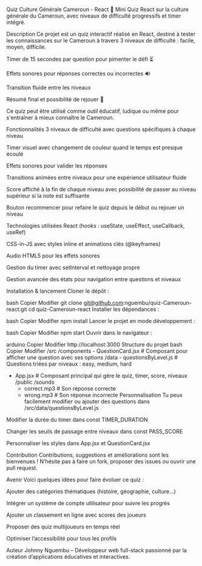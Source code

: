 Quiz Culture Générale Cameroun - React
🧠 Mini Quiz React sur la culture générale du Cameroun, avec niveaux de difficulté progressifs et timer intégré.

Description
Ce projet est un quiz interactif réalisé en React, destiné à tester les connaissances sur le Cameroun à travers 3 niveaux de difficulté : facile, moyen, difficile.

Timer de 15 secondes par question pour pimenter le défi ⏳

Effets sonores pour réponses correctes ou incorrectes 🔊

Transition fluide entre les niveaux

Résumé final et possibilité de rejouer 🔄

Ce quiz peut être utilisé comme outil éducatif, ludique ou même pour s'entraîner à mieux connaître le Cameroun.

Fonctionnalités
3 niveaux de difficulté avec questions spécifiques à chaque niveau

Timer visuel avec changement de couleur quand le temps est presque écoulé

Effets sonores pour valider les réponses

Transitions animées entre niveaux pour une expérience utilisateur fluide

Score affiché à la fin de chaque niveau avec possibilité de passer au niveau supérieur si la note est suffisante

Bouton recommencer pour refaire le quiz depuis le début ou rejouer un niveau

Technologies utilisées
React (hooks : useState, useEffect, useCallback, useRef)

CSS-in-JS avec styles inline et animations clés (@keyframes)

Audio HTML5 pour les effets sonores

Gestion du timer avec setInterval et nettoyage propre

Gestion avancée des états pour navigation entre questions et niveaux

Installation & lancement
Cloner le dépôt :

bash
Copier
Modifier
git clone git@github.com:nguembu/quiz-Cameroun-react.git
cd quiz-Cameroun-react
Installer les dépendances :

bash
Copier
Modifier
npm install
Lancer le projet en mode développement :

bash
Copier
Modifier
npm start
Ouvrir dans le navigateur :

arduino
Copier
Modifier
http://localhost:3000
Structure du projet
bash
Copier
Modifier
/src
  /components
    - QuestionCard.jsx      # Composant pour afficher une question avec ses options
  /data
    - questionsByLevel.js   # Questions triées par niveaux : easy, medium, hard
  - App.jsx                # Composant principal qui gère le quiz, timer, score, niveaux
/public
  /sounds
    - correct.mp3          # Son réponse correcte
    - wrong.mp3            # Son réponse incorrecte
Personnalisation
Tu peux facilement modifier ou ajouter des questions dans /src/data/questionsByLevel.js

Modifier la durée du timer dans const TIMER_DURATION

Changer les seuils de passage entre niveaux dans const PASS_SCORE

Personnaliser les styles dans App.jsx et QuestionCard.jsx

Contribution
Contributions, suggestions et améliorations sont les bienvenues !
N’hésite pas à faire un fork, proposer des issues ou ouvrir une pull request.

Avenir
Voici quelques idées pour faire évoluer ce quiz :

Ajouter des catégories thématiques (histoire, géographie, culture…)

Intégrer un système de compte utilisateur pour suivre les progrès

Ajouter un classement en ligne avec scores des joueurs

Proposer des quiz multijoueurs en temps réel

Optimiser l’accessibilité pour tous les profils

Auteur
Johnny Nguembu – Développeur web full-stack passionné par la création d’applications éducatives et interactives.

